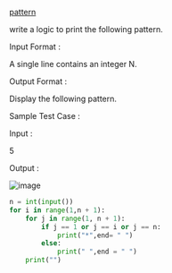 [pattern](https://thecodemind.io/app/discription.php?pageCategory=c3pzTm1NaHFsYWVCeFpGMVpkTDloZz09&Tid=WlpUM09ZdklYSzU5ZUxoRENBREdmQT09&Pid=b3ptTVZKV1BSako3ZkVJNzRMZGJkZz09&Course=eUdCU2wyQVJUZGx4TjltZnFMNEtyZz09&Technology=L2RYTEdBRUMwdnh0Uzh5N0NlMU1iUT09&Topic=aFBtaDFLWFNhWHgrSGxzTGRjVDRWQT09)

 write a logic to print the following pattern.

Input Format :

A single line contains an integer N.

Output Format :

Display the following pattern.

Sample Test Case :

Input :

5

Output :

![image](https://user-images.githubusercontent.com/82667769/194098508-4687b693-1b49-4cd1-89b7-1bd88ff6dff5.png) 


```python
n = int(input())
for i in range(1,n + 1):
    for j in range(1, n + 1):
        if j == 1 or j == i or j == n:
            print("*",end= " ")
        else:
            print(" ",end = " ")
    print("")
